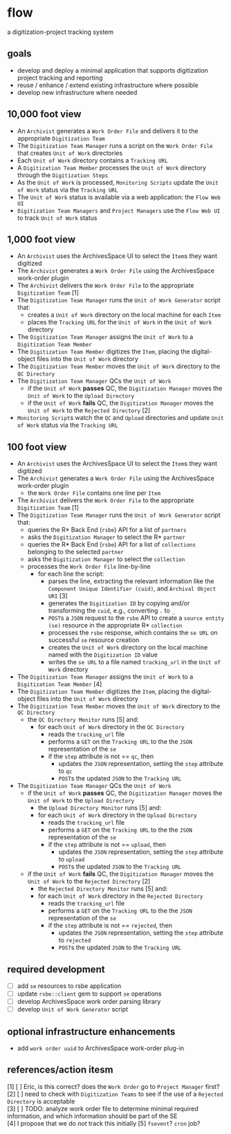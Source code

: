 # flow
a digitization-project tracking system

## goals
* develop and deploy a minimal application that supports digitization project tracking and reporting 
* reuse / enhance / extend existing infrastructure where possible
* develop new infrastructure where needed


## 10,000 foot view
* An `Archivist` generates a `Work Order File` and delivers it to the appropriate `Digitization Team`
* The `Digitization Team Manager` runs a script on the `Work Order File` that creates `Unit of Work` directories 
* Each `Unit of Work` directory contains a `Tracking URL`
* A `Digitization Team Member` processes the `Unit of Work` directory through the `Digitization Steps`
* As the `Unit of Work` is processed, `Monitoring Scripts` update the `Unit of Work` status via the `Tracking URL`
* The `Unit of Work` status is available via a web application: the `Flow Web UI`
* `Digitization Team Managers` and `Project Managers` use the `Flow Web UI` to track `Unit of Work` status


## 1,000 foot view
* An `Archivist` uses the ArchivesSpace UI to select the `Item`s they want digitized
* The `Archivist` generates a `Work Order File` using the ArchivesSpace work-order plugin 
* The `Archivist` delivers the `Work Order File` to the appropriate `Digitization Team` [1]
* The `Digitization Team Manager` runs the `Unit of Work Generator` script that:
  * creates a `Unit of Work` directory on the local machine for each `Item`
  * places the `Tracking URL` for the `Unit of Work` in the `Unit of Work` directory
* The `Digitization Team Manager` assigns the `Unit of Work` to a `Digitization Team Member`
* The `Digitization Team Member` digitizes the `Item`, placing the digital-object files into the `Unit of Work` directory
* The `Digitization Team Member` moves the `Unit of Work` directory to the `QC Directory`
* The `Digitization Team Manager` QCs the `Unit of Work` 
  * if the `Unit of Work` **passes** QC, the `Digitization Manager` moves the `Unit of Work` to the `Upload Directory`
  * if the `Unit of Work` **fails** QC, the `Digitization Manager` moves the `Unit of Work` to the `Rejected Directory` [2]
* `Monitoring Script`s watch the `QC` and `Upload` directories and update `Unit of Work` status via the `Tracking URL`

## 100 foot view
* An `Archivist` uses the ArchivesSpace UI to select the `Item`s they want digitized
* The `Archivist` generates a `Work Order File` using the ArchivesSpace work-order plugin 
  * the `Work Order File` contains one line per `Item`
* The `Archivist` delivers the `Work Order File` to the appropriate `Digitization Team` [1]
* The `Digitization Team Manager` runs the `Unit of Work Generator` script that:
  * queries the R\* Back End (`rsbe`) API for a list of `partners`
  * asks the `Digitization Manager` to select the R* `partner` 
  * queries the R\* Back End (`rsbe`) API for a list of `collections` belonging to the selected `partner`
  * asks the `Digitization Manager` to select the `collection` 
  * processes the `Work Order File` line-by-line
    * for each line the script:
      * parses the line, extracting the relevant information like the `Component Unique Identifier (cuid)`, and `Archival Object URI` [3]
      * generates the `Digitization ID` by copying and/or transforming the `cuid`, e.g., converting `.` to `_` 
      * `POST`s a `JSON` request to the `rsbe` API to create a `source entity (se)` resource in the appropriate R\* `collection`
      * processes the `rsbe` response, which contains the `se URL` on successful `se` resource creation
      * creates the `Unit of Work` directory on the local machine named with the `Digitization ID` value
      * writes the `se URL` to a file named `tracking_url` in the `Unit of Work` directory
* The `Digitization Team Manager` assigns the `Unit of Work` to a `Digitization Team Member` [4]
* The `Digitization Team Member` digitizes the `Item`, placing the digital-object files into the `Unit of Work` directory
* The `Digitization Team Member` moves the `Unit of Work` directory to the `QC Directory`
  * the `QC Directory Monitor` runs [5] and:
    * for each `Unit of Work` directory in the `QC Directory`
      * reads the `tracking_url` file
      * performs a `GET` on the `Tracking URL` to the the `JSON` representation of the `se`
      * if the `step` attribute is not == `qc`, then
        * updates the `JSON` representation, setting the `step` attribute to `qc`
        * `POST`s the updated `JSON` to the `Tracking URL`
* The `Digitization Team Manager` QCs the `Unit of Work` 
  * if the `Unit of Work` **passes** QC, the `Digitization Manager` moves the `Unit of Work` to the `Upload Directory`
    * the `Upload Directory Monitor` runs [5] and:
    * for each `Unit of Work` directory in the `Upload Directory`
      * reads the `tracking_url` file
      * performs a `GET` on the `Tracking URL` to the the `JSON` representation of the `se`
      * if the `step` attribute is not == `upload`, then
        * updates the `JSON` representation, setting the `step` attribute to `upload`
        * `POST`s the updated `JSON` to the `Tracking URL`
  * if the `Unit of Work` **fails** QC, the `Digitization Manager` moves the `Unit of Work` to the `Rejected Directory` [2]
    * the `Rejected Directory Monitor` runs [5] and:
    * for each `Unit of Work` directory in the `Rejected Directory`
      * reads the `tracking_url` file
      * performs a `GET` on the `Tracking URL` to the the `JSON` representation of the `se`
      * if the `step` attribute is not == `rejected`, then
        * updates the `JSON` representation, setting the `step` attribute to `rejected`
        * `POST`s the updated `JSON` to the `Tracking URL`

## required development
* [ ] add `se` resources to rsbe application
* [ ] update `rsbe::client` gem to support `se` operations
* [ ] develop ArchivesSpace work order parsing library
* [ ] develop `Unit of Work Generator` script 

## optional infrastructure enhancements
* add `work order uuid` to ArchivesSpace work-order plug-in

## references/action itesm
[1] [ ] Eric, is this correct? does the `Work Order` go to `Project Manager` first?  
[2] [ ] need to check with `Digitization Teams` to see if the use of a `Rejected Directory` is acceptable  
[3] [ ] TODO: analyze work order file to determine minimal required information, and which information should be part of the SE  
[4] I propose that we do *not* track this initially
[5] `fsevent`? `cron` job?
